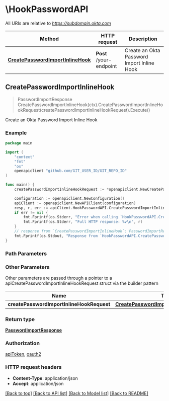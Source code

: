 # \HookPasswordAPI

All URIs are relative to *https://subdomain.okta.com*

Method | HTTP request | Description
------------- | ------------- | -------------
[**CreatePasswordImportInlineHook**](HookPasswordAPI.md#CreatePasswordImportInlineHook) | **Post** /your-endpoint | Create an Okta Password Import Inline Hook



## CreatePasswordImportInlineHook

> PasswordImportResponse CreatePasswordImportInlineHook(ctx).CreatePasswordImportInlineHookRequest(createPasswordImportInlineHookRequest).Execute()

Create an Okta Password Import Inline Hook



### Example

```go
package main

import (
    "context"
    "fmt"
    "os"
    openapiclient "github.com/GIT_USER_ID/GIT_REPO_ID"
)

func main() {
    createPasswordImportInlineHookRequest := *openapiclient.NewCreatePasswordImportInlineHookRequest() // CreatePasswordImportInlineHookRequest | 

    configuration := openapiclient.NewConfiguration()
    apiClient := openapiclient.NewAPIClient(configuration)
    resp, r, err := apiClient.HookPasswordAPI.CreatePasswordImportInlineHook(context.Background()).CreatePasswordImportInlineHookRequest(createPasswordImportInlineHookRequest).Execute()
    if err != nil {
        fmt.Fprintf(os.Stderr, "Error when calling `HookPasswordAPI.CreatePasswordImportInlineHook``: %v\n", err)
        fmt.Fprintf(os.Stderr, "Full HTTP response: %v\n", r)
    }
    // response from `CreatePasswordImportInlineHook`: PasswordImportResponse
    fmt.Fprintf(os.Stdout, "Response from `HookPasswordAPI.CreatePasswordImportInlineHook`: %v\n", resp)
}
```

### Path Parameters



### Other Parameters

Other parameters are passed through a pointer to a apiCreatePasswordImportInlineHookRequest struct via the builder pattern


Name | Type | Description  | Notes
------------- | ------------- | ------------- | -------------
 **createPasswordImportInlineHookRequest** | [**CreatePasswordImportInlineHookRequest**](CreatePasswordImportInlineHookRequest.md) |  | 

### Return type

[**PasswordImportResponse**](PasswordImportResponse.md)

### Authorization

[apiToken](../README.md#apiToken), [oauth2](../README.md#oauth2)

### HTTP request headers

- **Content-Type**: application/json
- **Accept**: application/json

[[Back to top]](#) [[Back to API list]](../README.md#documentation-for-api-endpoints)
[[Back to Model list]](../README.md#documentation-for-models)
[[Back to README]](../README.md)

